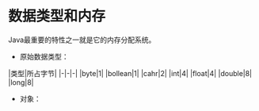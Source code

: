 # 数据类型和内存

Java最重要的特性之一就是它的内存分配系统。

- 原始数据类型：

|类型|所占字节|
|-|-|-|
|byte|1|
|bollean|1|
|cahr|2|
|int|4|
|float|4|
|double|8|
|long|8|

- 对象：

